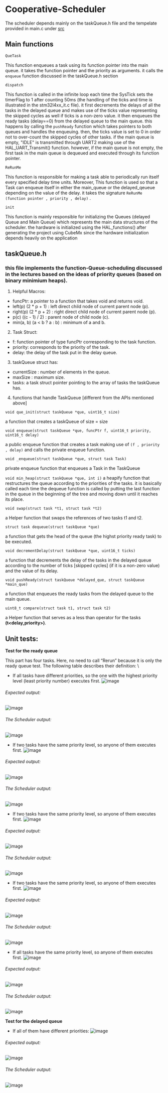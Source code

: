 # Cooperative-Scheduler
The scheduler depends mainly on the taskQueue.h file and the tempelate provided in main.c under [src](https://github.com/doniaGhazy/Cooperative-Scheduler/tree/main/unit_tests%20(.h%20%2B%20.c%20)/Core/Src)
## Main functions

```QueTask```

This function enqueues a task using its function pointer into the main queue. it takes the function pointer and the priority as arguments. it calls the ```enqueue``` function discussed in the taskQueue.h section

```dispatch```

This function is called in the infinite loop each time the SysTick sets the timerFlag to 1 after counting 50ms (the handling of the ticks and time is illustrated in the stm32l4xx_it.c file). it first decrements the delays of all the tasks in the delayed queue and makes use of the ticks value representing the skipped cycles as well if ticks is a non-zero value. it then enqueues the ready tasks (delay==0) from the delayed queue to the main queue. this happens by calling the ```pushReady``` function which takes pointers to both queues and handles the enqueuing. then, the ticks value is set to 0 in order not to over-count the skipped cycles of other tasks. if the main queue is empty, "IDLE" is transmitted through UART2 making use of the HAL_UART_Transmit() function. however, if the main queue is not empty, the first task in the main queue is dequeued and executed through its function pointer. 

```ReRunMe```

This function is responsible for making a task able to periodically run itself every specified delay time units. Moreover, This function is used so that a Task can enqueue itself in either the main_queue or the delayed_qeueue depending on the value of the delay. it takes the signature ```ReRunMe (function pointer , priority , delay)``` .

```init```

This function is mainly responsible for initializing the Queues (delayed Queue and Main Queue) which represents the main data structures of the scheduler. the hardware is initialized using the HAL_functions() after generating the project using CubeMx since the hardware initialization depends heavily on the application

## taskQueue.h

### this file implements the function-Queue-scheduling discussed in the lectures based on the ideas of priority queues (based on binary minimium heaps). 

1. Helpful Macros:
* funcPtr: a pointer to a function that takes void and returns void.
* left(p) (2 * p + 1)  : left direct child node of current parent node (p).
* right(p) (2 * p + 2) : right direct child node of current parent node (p).
* p(c) ((c - 1) / 2) : parent node of child node (c).
* min(a, b) (a < b ? a : b) : minimum of a and b. 

2. Task Struct:

* f: function pointer of type funcPtr corresponding to the task function.
* priority: corresponds to the priority of the task.
* delay: the delay of the task put in the delay queue.

3. taskQueue struct has:
* currentSize : number of elements in the queue.
* maxSize : maximum size.
* tasks: a task struct pointer pointing to the array of tasks the taskQueue has.

4. functions that handle TaskQueue [different from the APIs mentioned above]

```void que_init(struct taskQueue *que, uint16_t size)```

a function that creates a taskQueue of size = size 

```void enqueue(struct taskQueue *que, funcPtr f, uint16_t priority, uint16_t delay)```

a public enqueue function that creates a task making use of ```(f , priority , delay)``` and calls the private enqueue function. 

```void _enqueue(struct taskQueue *que, struct task Task)```

private enqueue function that enqueues a Task in the TaskQueue 

```void min_heap(struct taskQueue *que, int i)```
a heapify function that restructures the queue according to the priorities of the tasks. it is basically called each time the dequeue function is called by putting the last function in the queue in the beginning of the tree and moving down until it reaches its place. 

```void swap(struct task *t1, struct task *t2)```

a Helper function that swaps the references of two tasks t1 and t2. 

```struct task dequeue(struct taskQueue *que)```

a function that gets the head of the queue (the highst priority ready task) to be executed.

```void decrementDelay(struct taskQueue *que, uint16_t ticks)```

a function that decrements the delay of the tasks in the delayed queue according to the number of ticks [skipped cycles] (if it is a non-zero value) and the value of its delay. 

```void pushReady(struct taskQueue *delayed_que, struct taskQueue *main_que)```

a function that enqueues the ready tasks from the delayed queue to the main queue.

```uint8_t compare(struct task t1, struct task t2)```

a Helper function that serves as a less than operator for the tasks **(t<delay,priority>)**.


## Unit tests:
**Test for the ready queue**
                                                        
This part has four tasks. Here, no need to call “Rerun” because it is only the ready queue test. The following table describes their definition: \
- If all tasks have different priorities, so the one with the highest priority level (least priority number) executes first. 
![image](https://user-images.githubusercontent.com/45397911/114049532-cd77f900-988b-11eb-8d1f-5a5ecc354ad2.png)

###### Expected output:
![image](https://user-images.githubusercontent.com/45397911/114049574-d8328e00-988b-11eb-9554-35028c147234.png)
###### The Scheduler output:
 ![image](https://user-images.githubusercontent.com/43725885/114219942-a3960380-996b-11eb-84b1-350bde171506.png)
- If two tasks have the same priority level, so anyone of them executes first.
![image](https://user-images.githubusercontent.com/45397911/114049840-1334c180-988c-11eb-87ca-f2caf5d4b99e.png)
###### Expected output:
![image](https://user-images.githubusercontent.com/45397911/114049903-1fb91a00-988c-11eb-88bc-ebbba8f653e3.png)
###### The Scheduler output:
![image](https://user-images.githubusercontent.com/43725885/114223819-8c0d4980-9970-11eb-887e-a2b6201036fc.png)
- If two tasks have the same priority level, so anyone of them executes first.
![image](https://user-images.githubusercontent.com/45397911/114050057-3e1f1580-988c-11eb-88ae-6d7985a9a208.png)
###### Expected output:
![image](https://user-images.githubusercontent.com/45397911/114050162-51ca7c00-988c-11eb-8c40-78afbb1ed6a3.png)
###### The Scheduler output:
![image](https://user-images.githubusercontent.com/43725885/114225815-15be1680-9973-11eb-98f7-b0d0a3b1c46b.png)
-	If two tasks have the same priority level, so anyone of them executes first.
![image](https://user-images.githubusercontent.com/45397911/114050319-732b6800-988c-11eb-99c7-e201065bf491.png)
###### Expected output:
![image](https://user-images.githubusercontent.com/45397911/114050353-7c1c3980-988c-11eb-9241-bf4a2bd36e38.png)
###### The Scheduler output:
![image](https://user-images.githubusercontent.com/43725885/114226077-69306480-9973-11eb-9778-ff9653241c83.png)
- If all tasks have the same priority level, so anyone of them executes first.
![image](https://user-images.githubusercontent.com/45397911/114050470-95bd8100-988c-11eb-8c1d-cc95ffa7a94a.png)
###### Expected output:
![image](https://user-images.githubusercontent.com/45397911/114050507-9eae5280-988c-11eb-8114-1b45ddbf4d27.png)
###### The Scheduler output:
![image](https://user-images.githubusercontent.com/43725885/114226866-7e59c300-9974-11eb-8141-d4b8c619dbd6.png)

**Test for the delayed queue**
- If all of them have different priorities:
![image](https://user-images.githubusercontent.com/45397911/114051010-08c6f780-988d-11eb-90c8-3d0669a3762a.png)
###### Expected output:
![image](https://user-images.githubusercontent.com/45397911/114051058-141a2300-988d-11eb-8862-5e49c5047764.png)
###### The Scheduler output:
![image](https://user-images.githubusercontent.com/43725885/114228665-15277f00-9977-11eb-9fc1-14c50a4281f6.png)

